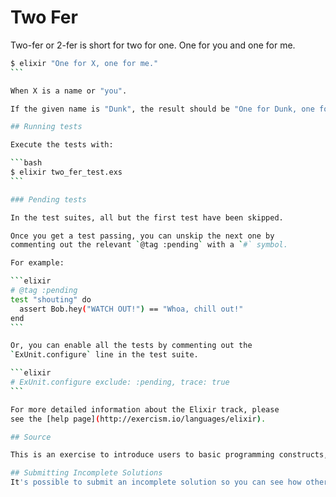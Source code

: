# Two Fer

Two-fer or 2-fer is short for two for one. One for you and one for me.

````bash
$ elixir "One for X, one for me."
```

When X is a name or "you".

If the given name is "Dunk", the result should be "One for Dunk, one for me." If no name is given, the result should be "One for you, one for me."

## Running tests

Execute the tests with:

```bash
$ elixir two_fer_test.exs
```

### Pending tests

In the test suites, all but the first test have been skipped.

Once you get a test passing, you can unskip the next one by
commenting out the relevant `@tag :pending` with a `#` symbol.

For example:

```elixir
# @tag :pending
test "shouting" do
  assert Bob.hey("WATCH OUT!") == "Whoa, chill out!"
end
```

Or, you can enable all the tests by commenting out the
`ExUnit.configure` line in the test suite.

```elixir
# ExUnit.configure exclude: :pending, trace: true
```

For more detailed information about the Elixir track, please
see the [help page](http://exercism.io/languages/elixir).

## Source

This is an exercise to introduce users to basic programming constructs, just after Hello World. https://en.wikipedia.org/wiki/Two-fer

## Submitting Incomplete Solutions
It's possible to submit an incomplete solution so you can see how others have completed the exercise.
